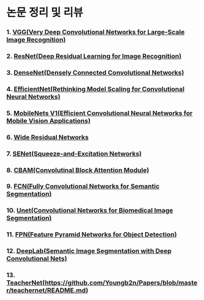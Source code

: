 # 논문 정리 및 리뷰 


### 1. [VGG(Very Deep Convolutional Networks for Large-Scale Image Recognition)](https://github.com/Youngb2n/Papers/blob/master/vggpaper/README.md)   
### 2. [ResNet(Deep Residual Learning for Image Recognition)](https://github.com/Youngb2n/Papers/blob/master/resnetpaper/README.md)   
### 3. [DenseNet(Densely Connected Convolutional Networks)](https://github.com/Youngb2n/Papers/blob/master/densenetpaper/README.md)
### 4. [EfficientNet(Rethinking Model Scaling for Convolutional Neural Networks)](https://github.com/Youngb2n/Papers/blob/master/efficientnetpaper/README.md)
### 5. [MobileNets V1(Efficient Convolutional Neural Networks for Mobile Vision Applications)](https://github.com/Youngb2n/Papers/blob/master/mobilenetv1/README.md)
### 6. [Wide Residual Networks](https://github.com/Youngb2n/Papers/blob/master/wideresnet/README.md)
### 7. [SENet(Squeeze-and-Excitation Networks)](https://github.com/Youngb2n/Papers/blob/master/senet/Squeeze-and-Excitation_Net.md)
### 8. [CBAM(Convolutinal Block Attention Module)](https://github.com/Youngb2n/Papers/blob/master/Cbam/README.md)
### 9. [FCN(Fully Convolutional Networks for Semantic Segmentation)](https://github.com/Youngb2n/Papers/blob/master/FCN/README.md) 
### 10. [Unet(Convolutional Networks for Biomedical Image Segmentation)](https://github.com/Youngb2n/Papers/tree/master/Unet/README.md)
### 11. [FPN(Feature Pyramid Networks for Object Detection)](https://github.com/Youngb2n/Papers/blob/master/FPN/README.md)
### 12. [DeepLab(Semantic Image Segmentation with Deep Convolutional Nets)](https://github.com/Youngb2n/Papers/blob/master/deeplab/README.md)
### 13. [TeacherNet(https://github.com/Youngb2n/Papers/blob/master/teachernet/README.md)](https://github.com/Youngb2n/Papers/blob/master/teachernet/README.md)
